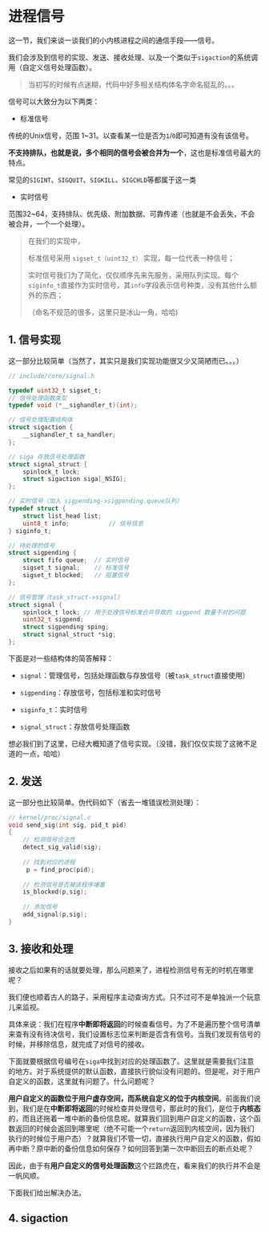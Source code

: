 # 进程信号

这一节，我们来谈一谈我们的小内核进程之间的通信手段——信号。

我们会涉及到信号的实现、发送、接收处理、以及一个类似于`sigaction`的系统调用（自定义信号处理函数）。

> 当初写的时候有点迷糊，代码中好多相关结构体名字命名挺乱的。。。



信号可以大致分为以下两类：

- 标准信号

传统的Unix信号，范围 1~31。以查看某一位是否为`1`/`0`即可知道有没有该信号。

**不支持排队，也就是说，多个相同的信号会被合并为一个**，这也是标准信号最大的特点。

常见的`SIGINT`、`SIGQUIT`、`SIGKILL`、`SIGCHLD`等都属于这一类

- 实时信号

范围32~64，支持排队、优先级、附加数据、可靠传递（也就是不会丢失，不会被合并，一个一个处理）。



> 在我们的实现中，
>
> 标准信号采用 `sigset_t（uint32_t）` 实现，每一位代表一种信号；
>
> 实时信号我们为了简化，仅仅顺序先来先服务，采用队列实现。每个`siginfo_t`直接作为实时信号，其`info`字段表示信号种类，没有其他什么额外的东西；
>
> （命名不规范的很多，这里只是冰山一角，哈哈) 





## 1. 信号实现

这一部分比较简单（当然了，其实只是我们实现功能很又少又简陋而已。。。）

```c
// include/core/signal.h

typedef uint32_t sigset_t;
// 信号处理函数类型
typedef void (*__sighandler_t)(int);

// 信号处理配置结构体
struct sigaction {
	__sighandler_t sa_handler; 
};

// siga 存放信号处理函数
struct signal_struct {
    spinlock_t lock;
	struct sigaction siga[_NSIG];
};

// 实时信号（加入 sigpending->sigpending.queue队列）
typedef struct {
	struct list_head list;
	uint8_t info;			// 信号信息
} siginfo_t;

// 待处理的信号
struct sigpending {
	struct fifo queue; 	// 实时信号
	sigset_t signal;	// 标准信号
	sigset_t blocked;	// 阻塞信号
};

// 信号管理（task_struct->signal）
struct signal {
	spinlock_t lock; // 用于处理信号标准合并导致的 sigpend 数量不对的问题
	uint32_t sigpend;
    struct sigpending sping;
	struct signal_struct *sig;
};
```

下面是对一些结构体的简答解释：

- `signal`：管理信号，包括处理函数与存放信号（被`task_struct`直接使用）

- `sigpending`：存放信号，包括标准和实时信号
- `siginfo_t`：实时信号
- `signal_struct`：存放信号处理函数

想必我们到了这里，已经大概知道了信号实现。（没错，我们仅仅实现了这微不足道的一点，哈哈）





## 2. 发送

这一部分也比较简单。伪代码如下（省去一堆错误检测处理）：

```c
// kernel/proc/signal.c
void send_sig(int sig, pid_t pid)
{
    // 检测信号合法性
    detect_sig_valid(sig);
    
    // 找到对应的进程
     p = find_proc(pid);
    
    // 检测信号是否被该程序堵塞
    is_blocked(p,sig);
    
    // 添加信号
    add_signal(p,sig);
}
```





## 3. 接收和处理

接收之后如果有的话就要处理，那么问题来了，进程检测信号有无的时机在哪里呢？

我们便也顺着古人的路子，采用程序主动查询方式。只不过可不是单独派一个玩意儿来监视。

具体来说：我们在程序**中断即将返回**的时候查看信号。为了不是遍历整个信号清单来查有没有待决信号，我们设置标志位来判断是否含有信号。当我们发现有信号的时候，并移除信息，就完成了对信号的接收。

下面就要根据信号编号在`siga`中找到对应的处理函数了。这里就是需要我们注意的地方。对于系统提供的默认函数，直接执行貌似没有问题的。但是呢，对于用户自定义的函数，这里就有问题了。什么问题呢？

**用户自定义的函数位于用户虚存空间，而系统自定义的位于内核空间**。前面我们说到，我们是在**中断即将返回**的时候检查并处理信号，那此时的我们，是位于**内核态**的，而且还拖着一堆中断的备份信息呢。就算我们回到用户自定义的函数，这个函数返回的时候会返回到哪里呢（绝不可能一个`return`返回到内核空间，因为我们执行的时候位于用户态）？就算我们不管一切，直接执行用户自定义的函数，假如再中断？原中断的备份信息如何保存？如何回答到第一次中断回去的断点处呢？

因此，由于有**用户自定义的信号处理函数**这个拦路虎在，看来我们的执行并不会是一帆风顺。

下面我们给出解决办法。



## 4. sigaction
